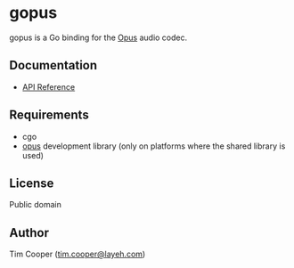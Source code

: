 # gopus

gopus is a Go binding for the [Opus](http://www.opus-codec.org/) audio codec.

## Documentation

- [API Reference](https://godoc.org/layeh.com/gopus)

## Requirements

- cgo
- [opus](http://www.opus-codec.org/) development library (only on platforms where the shared library is used)

## License

Public domain

## Author

Tim Cooper (<tim.cooper@layeh.com>)
